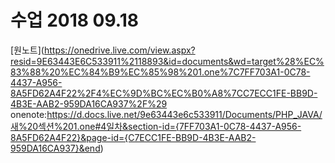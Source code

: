 # 수업 2018 09.18

[원노트](https://onedrive.live.com/view.aspx?resid=9E63443E6C533911%2118893&id=documents&wd=target%28%EC%83%88%20%EC%84%B9%EC%85%98%201.one%7C7FF703A1-0C78-4437-A956-8A5FD62A4F22%2F4%EC%9D%BC%EC%B0%A8%7CC7ECC1FE-BB9D-4B3E-AAB2-959DA16CA937%2F%29
onenote:https://d.docs.live.net/9e63443e6c533911/Documents/PHP_JAVA/새%20섹션%201.one#4일차&section-id={7FF703A1-0C78-4437-A956-8A5FD62A4F22}&page-id={C7ECC1FE-BB9D-4B3E-AAB2-959DA16CA937}&end)
